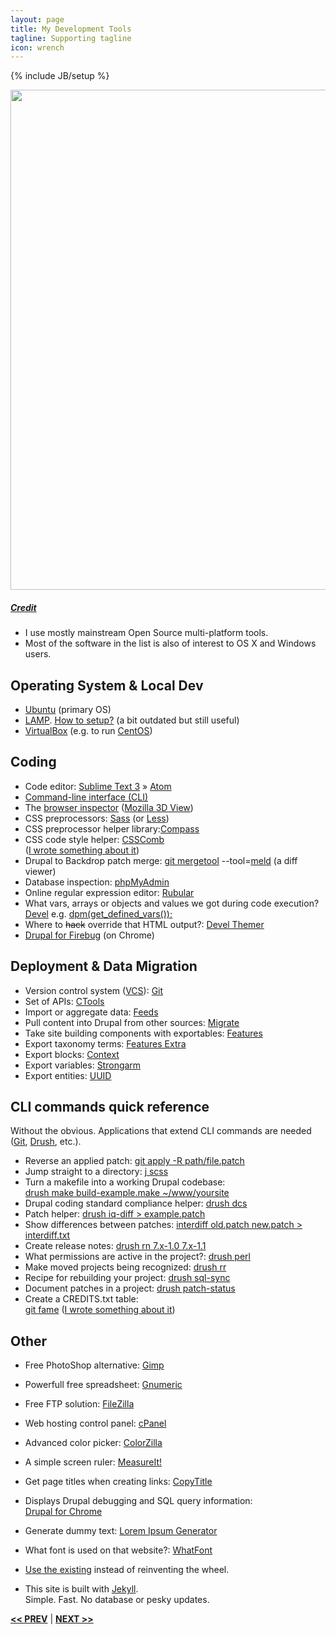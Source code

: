 ```yaml
---
layout: page
title: My Development Tools
tagline: Supporting tagline
icon: wrench
---
```

{% include JB/setup %}

<a href="https://www.flickr.com/photos/bull3t/3272158919" title="View photo on Flickr" target="_blank"><img src="https://farm4.static.flickr.com/3439/3272158919_0a26996ca2.jpg" style="width: 800px;"></a><br />
<h5><a href="https://www.flickr.com/people/bull3t/" title="View user on Flickr" target="_blank">Credit</a></h5>

- I use mostly mainstream Open Source multi-platform tools.
- Most of the software in the list is also of interest to OS X and Windows users.

## Operating System & Local Dev

- [Ubuntu](http://www.ubuntu.com/desktop/features) (primary OS)
- [LAMP](https://en.wikipedia.org/wiki/LAMP_(software_bundle)). [How to setup?](http://rjtownsend.com/blog/how-setup-local-development-environment-drupal-7-ubuntu-1204-apache-mysql-php-svn-git-eclipse) (a bit outdated but still useful)
- [VirtualBox](https://www.virtualbox.org/) (e.g. to run [CentOS](https://www.centos.org/))


## Coding

- Code editor: [Sublime Text 3](http://www.sublimetext.com/) » [Atom](http://atom.io/)
- [Command-line interface (CLI)](https://en.wikipedia.org/wiki/Command-line_interface)
- The [browser inspector](https://thewc.co/articles/view/web-inspector-tutorial) ([Mozilla 3D View](https://developer.mozilla.org/en-US/docs/Tools/3D_View))
- CSS preprocessors: [Sass](http://sass-lang.com/) (or [Less](http://lesscss.org/))
- CSS preprocessor helper library:[Compass](http://compass-style.org/)
- CSS code style helper: [CSSComb](https://github.com/csscomb/csscomb.js) <br >([I wrote something about it](https://www.drupal.org/node/2399303))
- Drupal to Backdrop patch merge: [git mergetool](http://git-scm.com/docs/git-mergetool) --tool=[meld](http://meldmerge.org/) (a diff viewer)
- Database inspection: [phpMyAdmin](http://www.phpmyadmin.net/home_page/index.php)
- Online regular expression editor: [Rubular](http://rubular.com/)
- What vars, arrays or objects and values we got during code execution? [Devel](https://www.drupal.org/project/devel) e.g. [dpm(get_defined_vars());](http://blog.anselmbradford.com/2009/03/14/2-invaluable-drupal-development-tips-list-all-available-variables-and-backtrace-a-page/)
- Where to <del>hack</del> override that HTML output?: [Devel Themer](https://www.drupal.org/project/devel_themer)
- [Drupal for Firebug]() (on Chrome)


## Deployment & Data Migration

- Version control system ([VCS](https://en.wikipedia.org/wiki/Revision_control)): [Git](https://git-scm.com/)
- Set of APIs: [CTools](https://www.drupal.org/project/ctools)
- Import or aggregate data: [Feeds](https://www.drupal.org/project/feeds)
- Pull content into Drupal from other sources: [Migrate](https://www.drupal.org/project/migrate)
- Take site building components with exportables: [Features](https://www.drupal.org/project/features)
- Export taxonomy terms: [Features Extra](https://www.drupal.org/project/features_extra)
- Export blocks: [Context](https://www.drupal.org/project/context)
- Export variables: [Strongarm](https://www.drupal.org/project/strongarm)
- Export entities: [UUID](https://www.drupal.org/project/uuid)


## CLI commands quick reference
Without the obvious. Applications that extend CLI commands are needed ([Git](https://git-scm.com/), [Drush](https://github.com/drush-ops/drush), etc.).

- Reverse an applied patch: [git apply -R path/file.patch](https://www.drupal.org/patch/reverse)
- Jump straight to a directory: [j scss](https://github.com/joelthelion/autojump)
- Turn a makefile into a working Drupal codebase: <br />[drush make build-example.make ~/www/yoursite](http://www.drushcommands.com/drush-7x/make/make)
- Drupal coding standard compliance helper: [drush dcs](https://www.drupal.org/node/1419988)
- Patch helper: [drush iq-diff > example.patch](http://cgit.drupalcode.org/drush_iq/plain/README.txt?id=refs/heads/7.x-1.x)
- Show differences between patches: [interdiff old.patch new.patch > interdiff.txt](https://www.drupal.org/documentation/git/interdiff)
- Create release notes: [drush rn 7.x-1.0 7.x-1.1](https://www.drupal.org/project/grn)
- What permissions are active in the project?: [drush perl](https://www.drupal.org/project/drush_permissions)
- Make moved projects being recognized: [drush rr](https://www.drupal.org/project/registry_rebuild)
- Recipe for rebuilding your project: [drush sql-sync](https://www.drupal.org/project/rebuild)
- Document patches in a project: [drush patch-status](https://bitbucket.org/davereid/drush-patchfile)
- Create a CREDITS.txt table: <br />[git fame](https://github.com/oleander/git-fame-rb) ([I wrote something about it](https://www.drupal.org/documentation/git/blame#fame))


## Other

- Free PhotoShop alternative: [Gimp](http://www.gimp.org/)
- Powerfull free spreadsheet: [Gnumeric](http://www.gnumeric.org/)
- Free FTP solution: [FileZilla](https://filezilla-project.org/)
- Web hosting control panel: [cPanel](http://cpanel.com/)
- Advanced color picker: [ColorZilla](http://www.colorzilla.com/)
- A simple screen ruler: [MeasureIt!](https://chrome.google.com/webstore/detail/measureit/aonjhmdcgbgikgjapjckfkefpphjpgma)
- Get page titles when creating links: [CopyTitle](https://chrome.google.com/webstore/detail/copy-title/apjhabidapioenkgnkgblpdbmnbapjpj)
- Displays Drupal debugging and SQL query information: <br />[Drupal for Chrome](https://chrome.google.com/webstore/detail/drupal-for-chrome/imlijcpfmhmifofiihbofoamohkdbblc)
- Generate dummy text: [Lorem Ipsum Generator](https://chrome.google.com/webstore/detail/lorem-ipsum-generator/dmpfoncmmihgkooacnplecaopcefceam)
- What font is used on that website?:  [WhatFont](https://chrome.google.com/webstore/detail/whatfont/jabopobgcpjmedljpbcaablpmlmfcogm)
- [Use the existing](/3dtest.html) instead of reinventing the wheel.

- This site is built with [Jekyll](http://jekyllrb.com/). <br />Simple. Fast. No database or pesky updates.

<a href="/work.html#top" title="Work"><b><< PREV</b></a> &#124; <a href="/edu.html#top" title="Education"><b>NEXT >></b></a>
